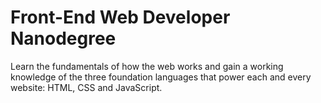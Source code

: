 # Front-End Web Developer Nanodegree
Learn the fundamentals of how the web works and gain a working knowledge of the three foundation languages that power each and every website: HTML, CSS and JavaScript.
